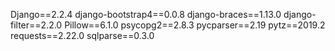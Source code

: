 
Django==2.2.4
django-bootstrap4==0.0.8
django-braces==1.13.0
django-filter==2.2.0
Pillow==6.1.0
psycopg2==2.8.3
pycparser==2.19
pytz==2019.2
requests==2.22.0
sqlparse==0.3.0
